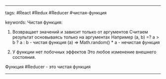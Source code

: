 ____

tags: #React #Redux #Reducer #чистая-функция

keywords:
Чистая функция:
1. Возвращает значений и зависит только от аргументов
   Считаем результат основываясь только на аргументах
   Например
   (a, b) =? a > b ? a : b - чистая функция
   (a) => Math.random() * a - нечистая функция
   
2. У функции нет побочных эффектов 
   Это любое изменение внешнего состояния.

Функция #Reducer - это чистая функция
_____

